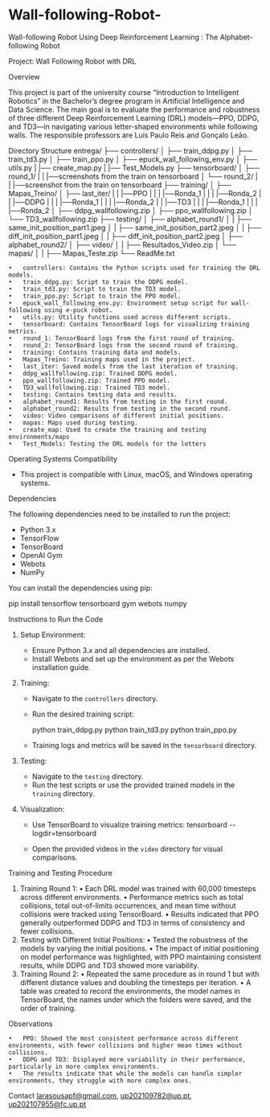 # Wall-following-Robot-
Wall-following Robot Using Deep Reinforcement Learning : The Alphabet-following Robot



Project: Wall Following Robot with DRL

Overview

This project is part of the university course “Introduction to Intelligent Robotics” in the Bachelor’s degree program in Artificial Intelligence and Data Science. The main goal is to evaluate the performance and robustness of three different Deep Reinforcement Learning (DRL) models—PPO, DDPG, and TD3—in navigating various letter-shaped environments while following walls. The responsible professors are Luís Paulo Reis and Gonçalo Leão.

Directory Structure
entrega/
├── controllers/
│   ├── train_ddpg.py
│   ├── train_td3.py
│   ├── train_ppo.py
│   ├── epuck_wall_following_env.py
│   ├── utils.py
|   |── create_map.py
|   |── Test_Models.py
├── tensorboard/
│   ├── round_1/
|   |  |──screenshots from the train on tensorboard
│   └── round_2/
|   |  |──screenshot from the train on tensorboard
├── training/
│   ├── Mapas_Treino/
│   ├── last_iter/
|   |  |──PPO
|   |  |    |──Ronda_1
|   |  |    |──Ronda_2
|   |  |──DDPG
|   |  |    |──Ronda_1
|   |  |    |──Ronda_2
|   |  |──TD3
|   |  |    |──Ronda_1
|   |  |    |──Ronda_2
│   ├── ddpg_wallfollowing.zip
│   ├── ppo_wallfollowing.zip
│   └── TD3_wallfollowing.zip
├── testing/
│   ├── alphabet_round1/
│   |   ├── same_init_position_part1.jpeg
│   |   ├── same_init_position_part2.jpeg
│   |   ├── diff_init_position_part1.jpeg
│   |   ├── diff_init_position_part2.jpeg
│   ├── alphabet_round2/
│   ├── video/
│   |   ├── Resultados_Video.zip
│   └── mapas/
│   |   ├── Mapas_Teste.zip
└── ReadMe.txt

	•	controllers: Contains the Python scripts used for training the DRL models.
	•	train_ddpg.py: Script to train the DDPG model.
	•	train_td3.py: Script to train the TD3 model.
	•	train_ppo.py: Script to train the PPO model.
	•	epuck_wall_following_env.py: Environment setup script for wall-following using e-puck robot.
	•	utils.py: Utility functions used across different scripts.
	•	tensorboard: Contains TensorBoard logs for visualizing training metrics.
	•	round_1: TensorBoard logs from the first round of training.
	•	round_2: TensorBoard logs from the second round of training.
	•	training: Contains training data and models.
	•	Mapas_Treino: Training maps used in the project.
	•	last_iter: Saved models from the last iteration of training.
	•	ddpg_wallfollowing.zip: Trained DDPG model.
	•	ppo_wallfollowing.zip: Trained PPO model.
	•	TD3_wallfollowing.zip: Trained TD3 model.
	•	testing: Contains testing data and results.
	•	alphabet_round1: Results from testing in the first round.
	•	alphabet_round2: Results from testing in the second round.
	•	video: Video comparisons of different initial positions.
	•	mapas: Maps used during testing.
    •	create_map: Used to create the training and testing environments/maps
    •	Test_Models: Testing the DRL models for the letters


Operating Systems Compatibility

- This project is compatible with Linux, macOS, and Windows operating systems.

Dependencies

The following dependencies need to be installed to run the project:

- Python 3.x
- TensorFlow
- TensorBoard
- OpenAI Gym
- Webots
- NumPy

You can install the dependencies using pip:

pip install tensorflow tensorboard gym webots numpy

Instructions to Run the Code

1. Setup Environment:
   - Ensure Python 3.x and all dependencies are installed.
   - Install Webots and set up the environment as per the Webots installation guide.

2. Training:
   - Navigate to the `controllers` directory.
   - Run the desired training script:

     python train_ddpg.py
     python train_td3.py
     python train_ppo.py

   - Training logs and metrics will be saved in the `tensorboard` directory.

3. Testing:
   - Navigate to the `testing` directory.
   - Run the test scripts or use the provided trained models in the `training` directory.

4. Visualization:
   - Use TensorBoard to visualize training metrics: tensorboard --logdir=tensorboard

   - Open the provided videos in the `video` directory for visual comparisons.



Training and Testing Procedure

1.	Training Round 1:
	•	Each DRL model was trained with 60,000 timesteps across different environments.
	•	Performance metrics such as total collisions, total out-of-limits occurrences, and mean time without collisions were tracked using TensorBoard.
	•	Results indicated that PPO generally outperformed DDPG and TD3 in terms of consistency and fewer collisions.
2.	Testing with Different Initial Positions:
	•	Tested the robustness of the models by varying the initial positions.
	•	The impact of initial positioning on model performance was highlighted, with PPO maintaining consistent results, while DDPG and TD3 showed more variability.
3.	Training Round 2:
	•	Repeated the same procedure as in round 1 but with different distance values and doubling the timesteps per iteration.
	•	A table was created to record the environments, the model names in TensorBoard, the names under which the folders were saved, and the order of training.

Observations

	•	PPO: Showed the most consistent performance across different environments, with fewer collisions and higher mean times without collisions.
	•	DDPG and TD3: Displayed more variability in their performance, particularly in more complex environments.
	•	The results indicate that while the models can handle simpler environments, they struggle with more complex ones.

Contact
larasousapf@gmail.com, up202109782@up.pt, up202107955@fc.up.pt
